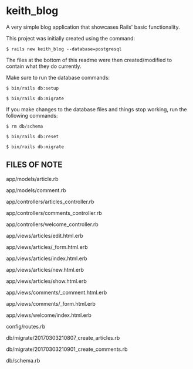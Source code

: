# keith_blog

A very simple blog application that showcases Rails' basic functionality.

This project was initially created using the command:

`$ rails new keith_blog --database=postgresql`

The files at the bottom of this readme were then created/modified to contain what they do currently.

Make sure to run the database commands:

`$ bin/rails db:setup`

`$ bin/rails db:migrate`

If you make changes to the database files and things stop working, run the following commands:

`$ rm db/schema`

`$ bin/rails db:reset`

`$ bin/rails db:migrate`

## FILES OF NOTE

app/models/article.rb

app/models/comment.rb

app/controllers/articles_controller.rb

app/controllers/comments_controller.rb

app/controllers/welcome_controller.rb


app/views/articles/edit.html.erb

app/views/articles/_form.html.erb

app/views/articles/index.html.erb

app/views/articles/new.html.erb

app/views/articles/show.html.erb


app/views/comments/_comment.html.erb

app/views/comments/_form.html.erb


app/views/welcome/index.html.erb


config/routes.rb


db/migrate/20170303210807_create_articles.rb

db/migrate/20170303210901_create_comments.rb


db/schema.rb
